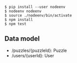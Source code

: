 ```
$ pip install --user nodeenv
$ nodeenv nodeenv
$ source ./nodeenv/bin/activate
$ npm install
$ npm test
```

## Data model

* /puzzles/{puzzleId}: Puzzle
* /users/{userId}: User
